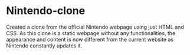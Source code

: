# Nintendo-clone
Created a clone from the official Nintendo webpage using just HTML and CSS. As this clone is a static webpage without any functionalities, the appearance and content is now different from the current website as Nintendo constantly updates it. 
